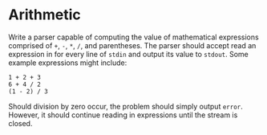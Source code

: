 # Arithmetic

Write a parser capable of computing the value of mathematical expressions comprised of `+`, `-`, `*`, `/`, and parentheses.
The parser should accept read an expression in for every line of `stdin` and output its value to `stdout`.
Some example expressions might include:

```
1 + 2 + 3
6 + 4 / 2
(1 - 2) / 3
```

Should division by zero occur, the problem should simply output `error`.
However, it should continue reading in expressions until the stream is closed.
